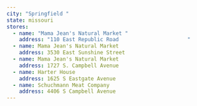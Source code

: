```yaml
---
city: "Springfield "
state: missouri
stores:
  - name: "Mama Jean's Natural Market "
    address: "110 East Republic Road                      "
  - name: Mama Jean's Natural Market
    address: 3530 East Sunshine Street
  - name: Mama Jean's Natural Market
    address: 1727 S. Campbell Avenue
  - name: Harter House
    address: 1625 S Eastgate Avenue
  - name: Schuchmann Meat Company
    address: 4406 S Campbell Avenue
---
```

